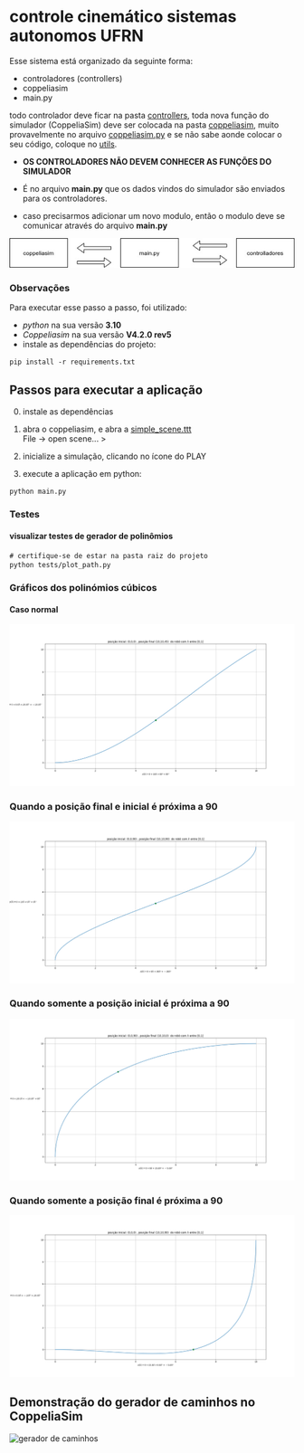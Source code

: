 # controle cinemático sistemas autonomos UFRN

Esse sistema está organizado da seguinte forma:

- controladores (controllers)
- coppeliasim
- main.py

todo controlador deve ficar na pasta [controllers](controllers), toda nova função do simulador (CoppeliaSim) deve ser
colocada na pasta [coppeliasim](coppeliasim), muito provavelmente no arquivo [coppeliasim.py](coppeliasim/coppeliasim.py)
e se não sabe aonde colocar o seu código, coloque no [utils](utils).

- **OS CONTROLADORES NÃO DEVEM CONHECER AS FUNÇÕES DO SIMULADOR**

- É no arquivo **main.py** que os dados vindos do simulador são enviados para os controladores.
- caso precisarmos adicionar um novo modulo, então o modulo deve se comunicar através do arquivo **main.py**

![Fluxo de dados](docs/fluxo.jpg)


### Observações
Para executar esse passo a passo, foi utilizado:
- _python_ na sua versão __3.10__
- _Coppeliasim_ na sua versão __V4.2.0 rev5__
- instale as dependências do projeto:

```shell
pip install -r requirements.txt
```

## Passos para executar a aplicação

0. instale as dependências

1. abra o coppeliasim, e abra a [simple_scene.ttt](simple_scene.ttt)  
   File -> open scene... >

2. inicialize a simulação, clicando no ícone do PLAY

3. execute a aplicação em python:

```shell
python main.py
```

### Testes

#### visualizar testes de gerador de polinômios

```shell
# certifique-se de estar na pasta raiz do projeto
python tests/plot_path.py 
```


### Gráficos dos polinómios cúbicos

#### Caso normal
![](docs/normal_case.png)


### Quando a posição final e inicial é próxima a 90
![](docs/special_case_1.png)

### Quando somente a posição inicial é próxima a 90
![](docs/special_case_2.png)

### Quando somente a posição final é próxima a 90
![](docs/special_case_3.png)


## Demonstração do gerador de caminhos no CoppeliaSim
![gerador de caminhos](https://img.youtube.com/vi/eXVkFRJU0hI/maxresdefault.jpg)

[comment]: <> (https://youtu.be/eXVkFRJU0hI)

